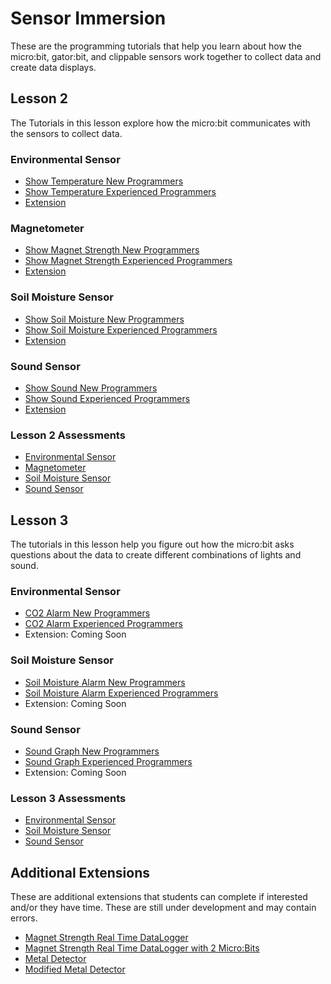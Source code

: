 # Sensor Immersion
These are the programming tutorials that help you learn about how the micro:bit, gator:bit, and clippable sensors work together to collect data and create data displays.

## Lesson 2
The Tutorials in this lesson explore how the micro:bit communicates with the sensors to collect data.

### Environmental Sensor
* [Show Temperature New Programmers](https://makecode.microbit.org/#tutorial:github:schoolwidelabs/sensor-immersion/Lesson2/New/environmental)
* [Show Temperature Experienced Programmers](https://makecode.microbit.org/#tutorial:github:schoolwidelabs/sensor-immersion/Lesson2/Experienced/environmental)
* [Extension](https://makecode.microbit.org/#tutorial:github:schoolwidelabs/sensor-immersion/Lesson2/Extensions/environmental)

### Magnetometer 
* [Show Magnet Strength New Programmers](https://makecode.microbit.org/#tutorial:github:schoolwidelabs/sensor-immersion/Lesson2/New/magnetometer)
* [Show Magnet Strength Experienced Programmers](https://makecode.microbit.org/#tutorial:github:schoolwidelabs/sensor-immersion/Lesson2/Experienced/magnetometer)
* [Extension](https://makecode.microbit.org/#tutorial:github:schoolwidelabs/sensor-immersion/Lesson2/Extensions/magnetometer)

### Soil Moisture Sensor
* [Show Soil Moisture New Programmers](https://makecode.microbit.org/#tutorial:github:schoolwidelabs/sensor-immersion/Lesson2/New/soilMoisture)
* [Show Soil Moisture Experienced Programmers](https://makecode.microbit.org/#tutorial:github:schoolwidelabs/sensor-immersion/Lesson2/Experienced/soilMoisture)
* [Extension](https://makecode.microbit.org/#tutorial:github:schoolwidelabs/sensor-immersion/Lesson2/Extensions/soilMoisture)

### Sound Sensor
* [Show Sound New Programmers](https://makecode.microbit.org/#tutorial:github:schoolwidelabs/sensor-immersion/Lesson2/New/sound)
* [Show Sound Experienced Programmers](https://makecode.microbit.org/#tutorial:github:schoolwidelabs/sensor-immersion/Lesson2/Experienced/sound)
* [Extension](https://makecode.microbit.org/#tutorial:github:schoolwidelabs/sensor-immersion/Lesson2/Extensions/sound)

### Lesson 2 Assessments
* [Environmental Sensor](/assessments/Lesson2/environmental_assessment.md)
* [Magnetometer](/assessments/Lesson2/magnetometer_assessment.md)
* [Soil Moisture Sensor](/assessments/Lesson2/soil_moisture_assessment.md)
* [Sound Sensor](/assessments/Lesson2/sound_assessment.md)


## Lesson 3
The tutorials in this lesson help you figure out how the micro:bit asks questions about the data to create different combinations of lights and sound. 

### Environmental Sensor
* [CO2 Alarm New Programmers](https://makecode.microbit.org/#tutorial:github:schoolwidelabs/sensor-immersion/Lesson3/New/environmental)
* [CO2 Alarm Experienced Programmers](https://makecode.microbit.org/#tutorial:github:schoolwidelabs/sensor-immersion/Lesson3/Experienced/environmental)
* Extension: Coming Soon <!---(https://makecode.microbit.org/#tutorial:github:schoolwidelabs/sensor-immersion/Lesson3/Extensions/environmental)--->

### Soil Moisture Sensor
* [Soil Moisture Alarm New Programmers](https://makecode.microbit.org/#tutorial:github:schoolwidelabs/sensor-immersion/Lesson3/New/soilMoisture)
* [Soil Moisture Alarm Experienced Programmers](https://makecode.microbit.org/#tutorial:github:schoolwidelabs/sensor-immersion/Lesson3/Experienced/soilMoisture)
* Extension: Coming Soon <!---(https://makecode.microbit.org/#tutorial:github:schoolwidelabs/sensor-immersion/Lesson3/Extensions/soilMoisture)--->

### Sound Sensor
* [Sound Graph New Programmers](https://makecode.microbit.org/#tutorial:github:schoolwidelabs/sensor-immersion/Lesson3/New/sound)
* [Sound Graph Experienced Programmers](https://makecode.microbit.org/#tutorial:github:schoolwidelabs/sensor-immersion/Lesson3/Experienced/sound)
* Extension: Coming Soon <!--- (https://makecode.microbit.org/#tutorial:github:schoolwidelabs/sensor-immersion/Lesson3/Extensions/sound)--->

### Lesson 3 Assessments
* [Environmental Sensor](/assessments/Lesson3/environmental_assessment.md)
* [Soil Moisture Sensor](/assessments/Lesson3/soil_moisture_assessment.md)
* [Sound Sensor](/assessments/Lesson3/sound_assessment.md)

## Additional Extensions
These are additional extensions that students can complete if interested and/or they have time. These are still under development and may contain errors.

* [Magnet Strength Real Time DataLogger](https://makecode.microbit.org/#tutorial:github:schoolwidelabs/sensor-immersion/magnetometer_display_datalogger)
* [Magnet Strength Real Time DataLogger with 2 Micro:Bits](https://makecode.microbit.org/#tutorial:github:schoolwidelabs/sensor-immersion/magnetometer_display_magnetic_field_radio_two_microbits_and_simulator)
* [Metal Detector](https://makecode.microbit.org/#tutorial:github:schoolwidelabs/sensor-immersion/magnetometer_metal_detector)
* [Modified Metal Detector](https://makecode.microbit.org/#tutorial:github:schoolwidelabs/sensor-immersion/magnetometer_modified_metal_detector)





